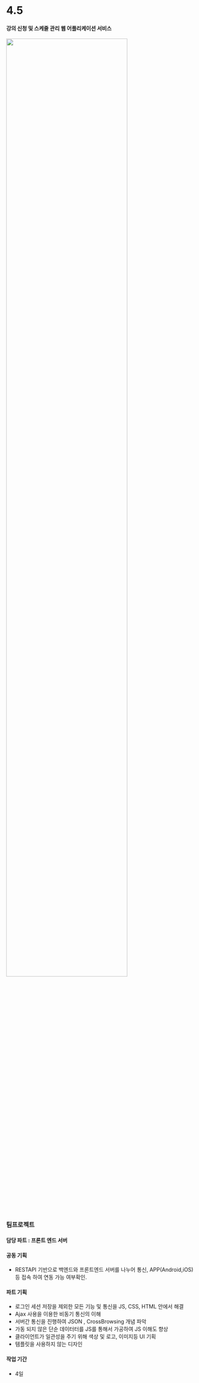# 4.5
#### 강의 신청 및 스케줄 관리 웹 어플리케이션 서비스

<img src="https://user-images.githubusercontent.com/55083854/77849096-09519a80-7204-11ea-9997-2ce375b4f8e4.JPG" width ="80%">

### 팀프로젝트

#### 담당 파트 : 프론트 엔드 서버

#### 공동 기획
 * RESTAPI 기반으로 백엔드와 프론트엔드 서버를 나누어 통신, APP(Android,iOS) 등 접속 하여 연동 가능 여부확인.
 
#### 파트 기획
 * 로그인 세션 저장을 제외한 모든 기능 및 통신을 JS, CSS, HTML 안에서 해결
 * Ajax 사용을 이용한 비동기 통신의 이해
 * 서버간 통신을 진행하여 JSON , CrossBrowsing 개념 파악
 * 가동 되지 않은 단순 데이터터를 JS를 통해서 가공하여 JS 이해도 향상
 * 클라이언트가 일관성을 주기 위해 색상 및 로고, 이미지등 UI 기획
 * 템플릿을 사용하지 않는 디자인 
 
#### 작업 기간 
 * 4일
 
